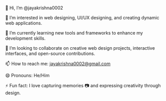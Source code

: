 👋 Hi, I’m @jayakrishna0002

👀 I’m interested in web designing, UI/UX designing, and creating dynamic web applications.

🌱 I’m currently learning new tools and frameworks to enhance my development skills.

💞️ I’m looking to collaborate on creative web design projects, interactive interfaces, and open-source contributions.

📫 How to reach me: jayakrishna0002@gmail.com

😄 Pronouns: He/Him

⚡ Fun fact: I love capturing memories 📷 and expressing creativity through design.










<!---
jayakrishna0002/jayakrishna0002 is a ✨ special ✨ repository because its `README.md` (this file) appears on your GitHub profile.
You can click the Preview link to take a look at your changes.
--->
